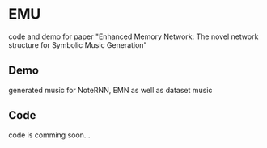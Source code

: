 # EMU
code and demo for paper "Enhanced Memory Network: The novel network structure for Symbolic Music Generation"
## Demo
generated music for NoteRNN, EMN as well as dataset music
## Code
code is comming soon...